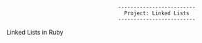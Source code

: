 
                                        -------------------------
                                          Project: Linked Lists
                                        -------------------------
                                                                
Linked Lists in Ruby
